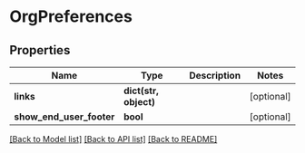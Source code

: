 # OrgPreferences

## Properties
Name | Type | Description | Notes
------------ | ------------- | ------------- | -------------
**links** | **dict(str, object)** |  | [optional] 
**show_end_user_footer** | **bool** |  | [optional] 

[[Back to Model list]](../README.md#documentation-for-models) [[Back to API list]](../README.md#documentation-for-api-endpoints) [[Back to README]](../README.md)

